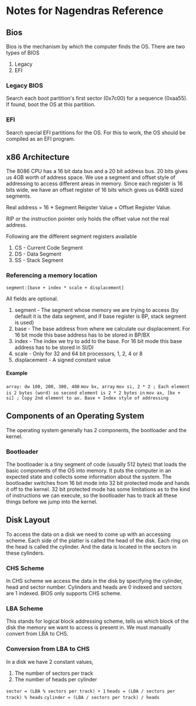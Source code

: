 # Notes for Nagendras Reference
## Bios
Bios is the mechanism by which the computer finds the OS. There are two types of BIOS
1. Legacy
2. EFI

### Legacy BIOS
Search each boot partition's first sector (0x7c00)  for a sequence (0xaa55). If found, boot the OS at this partition.

### EFI
Search special EFI partitions for the OS. For this to work, the OS should be compiled as an EFI program.

## x86 Architecture
The 8086 CPU has a 16 bit data bus and a 20 bit address bus. 20 bits gives us 4GB worth of address space.
We use a segment and offset style of addressing to access different areas in memory.
Since each register is 16 bits wide, we have an offset register of 16 bits which gives us 64KB sized segments.

Real address = 16 * Segment Reigster Value + Offset Register Value.

RIP or the instruction pointer only holds the offset value not the real address.

Following are the different segment registers available

1. CS - Current Code Segment
2. DS - Data Segment
3. SS - Stack Segment

### Referencing a memory location
`segment:[base + index * scale + displacement]`

All fields are optional.

1. segment - The segment whose memory we are trying to access (by default it is the data segment, and if base register is BP, stack segment is used)
2. base - The base address from where we calculate our displacement. For 16 bit mode this base address has to be stored in BP/BX
3. index - The index we try to add to the base. For 16 bit mode this base address has to be stored in SI/DI
4. scale - Only for 32 and 64 bit processors, 1, 2, 4 or 8
5. displacement - A signed constant value

#### Example
`array: dw 100, 200, 300, 400`
`mov bx, array`
`mov si, 2 * 2 ; Each element is 2 bytes (word) so second element is 2 * 2 bytes in`
`mov ax, [bx + si] ; Copy 2nd element to ax. Base + Index style of addressing`

## Components of an Operating System

The operating system generally has 2 components, the bootloader and the kernel.

### Bootloader

The bootloader is a tiny segment of code (usually 512 bytes) that loads the basic components of the OS into memory.
It puts the computer in an expected state and collects some information about the system. 
The bootloader switches from 16 bit mode into 32 bit protected mode and hands it off to the kernel.
32 bit protected mode has some limitations as to the kind of instructions we can execute, so the bootloader has to track all these things before we jump into the kernel.

## Disk Layout

To access the data on a disk we need to come up with an accessing scheme. Each side of the platter is called the head of the disk. Each ring on the head is called the cylinder. And the data is located in the sectors in these cylinders.

### CHS Scheme

In CHS scheme we access the data in the disk by specifying the cylinder, head and sector number. Cylinders and heads are 0 indexed and sectors are 1 indexed.
BIOS only supports CHS scheme.

### LBA Scheme

This stands for logical block addressing scheme, tells us which block of the disk the memory we want to access is present in. We must manually convert from LBA to CHS.

### Conversion from LBA to CHS

In a disk we have 2 constant values,

1. The number of sectors per track
2. The number of heads per cylinder

`sector = (LBA % sectors per track) + 1`
`heads = (LBA / sectors per track) % heads`
`cylinder = (LBA / sectors per track) / heads`
